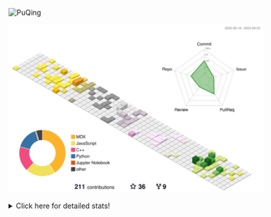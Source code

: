 ![PuQing](https://user-images.githubusercontent.com/27223114/171565019-9a56fae6-b08b-421f-99db-7e830da42371.png)

![](./profile-3d-contrib/profile-season-animate.svg)

<details>
<summary>Click here for detailed stats!</summary>

<!--START_SECTION:waka-->
![Lines of code](https://img.shields.io/badge/From%20Hello%20World%20I%27ve%20Written-795.3%20thousand%20lines%20of%20code-blue)

**🐱 My GitHub Data** 

> 📦 256.8 kB Used in GitHub's Storage 
 > 
> 🏆 164 Contributions in the Year 2023
 > 
> 🚫 Not Opted to Hire
 > 
> 📜 31 Public Repositories 
 > 
> 🔑 27 Private Repositories 
 > 
**I'm an Early 🐤** 

```text
🌞 Morning                411 commits         ████░░░░░░░░░░░░░░░░░░░░░   14.19 % 
🌆 Daytime                1428 commits        ████████████░░░░░░░░░░░░░   49.29 % 
🌃 Evening                265 commits         ██░░░░░░░░░░░░░░░░░░░░░░░   09.15 % 
🌙 Night                  793 commits         ███████░░░░░░░░░░░░░░░░░░   27.37 % 
```


📊 **This Week I Spent My Time On** 

```text
💬 Programming Languages: 
Markdown                 2 hrs 46 mins       ███████████████████████░░   93.82 % 
C++                      10 mins             ██░░░░░░░░░░░░░░░░░░░░░░░   06.07 % 
Text                     0 secs              ░░░░░░░░░░░░░░░░░░░░░░░░░   00.11 % 

🔥 Editors: 
Obsidian                 2 hrs 46 mins       ███████████████████████░░   93.75 % 
VS Code                  11 mins             ██░░░░░░░░░░░░░░░░░░░░░░░   06.25 % 

💻 Operating System: 
Windows                  2 hrs 46 mins       ███████████████████████░░   93.82 % 
WSL                      10 mins             ██░░░░░░░░░░░░░░░░░░░░░░░   06.18 % 
```


<!--END_SECTION:waka-->
</details>
